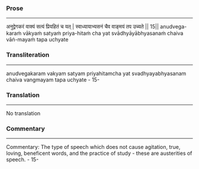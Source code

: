### Prose 
 --- 
अनुद्वेगकरं वाक्यं सत्यं प्रियहितं च यत् |
स्वाध्यायाभ्यसनं चैव वाङ्मयं तप उच्यते || 15||
anudvega-karaṁ vākyaṁ satyaṁ priya-hitaṁ cha yat
svādhyāyābhyasanaṁ chaiva vāṅ-mayaṁ tapa uchyate

### Transliteration 
 --- 
anudvegakaram vakyam satyam priyahitamcha yat svadhyayabhyasanam chaiva vangmayam tapa uchyate - 15-

### Translation 
 --- 
No translation

### Commentary 
 --- 
Commentary: The type of speech which does not cause agitation, true, loving, beneficent words, and the practice of study - these are austerities of speech. - 15-
